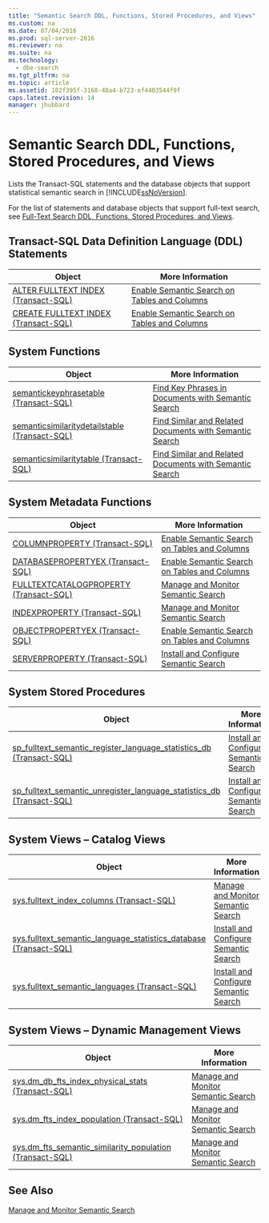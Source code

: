 ```yaml
---
title: "Semantic Search DDL, Functions, Stored Procedures, and Views"
ms.custom: na
ms.date: 07/04/2016
ms.prod: sql-server-2016
ms.reviewer: na
ms.suite: na
ms.technology: 
  - dbe-search
ms.tgt_pltfrm: na
ms.topic: article
ms.assetid: 182f395f-3168-48a4-b723-ef4403544f9f
caps.latest.revision: 14
manager: jhubbard
---
```

# Semantic Search DDL, Functions, Stored Procedures, and Views
Lists the Transact-SQL statements and the database objects that support statistical semantic search in [!INCLUDE[ssNoVersion](../../Topics/TopicNameContainA/includes/ssNoVersion_md.md)].  
  
 For the list of statements and database objects that support full-text search, see [Full-Text Search DDL, Functions, Stored Procedures, and Views](../../Topics/TopicNameNotContainA/Full-Text-Search-DDL--Functions--Stored-Procedures--and-Views.md).  
  
##  <a name="ddl"></a> Transact-SQL Data Definition Language (DDL) Statements  
  
|Object|More Information|  
|------------|----------------------|  
|[ALTER FULLTEXT INDEX (Transact-SQL)](assetId:///b6fbe9e6-3033-4d1b-b6bf-1437baeefec3)|[Enable Semantic Search on Tables and Columns](../../Topics/TopicNameNotContainA/Enable-Semantic-Search-on-Tables-and-Columns.md)|  
|[CREATE FULLTEXT INDEX (Transact-SQL)](assetId:///8b80390f-5f8b-4e66-9bcc-cabd653c19fd)|[Enable Semantic Search on Tables and Columns](../../Topics/TopicNameNotContainA/Enable-Semantic-Search-on-Tables-and-Columns.md)|  
  
##  <a name="func"></a> System Functions  
  
|Object|More Information|  
|------------|----------------------|  
|[semantickeyphrasetable (Transact-SQL)](assetId:///d33b973a-2724-4d4b-aaf7-67675929c392)|[Find Key Phrases in Documents with Semantic Search](../../Topics/TopicNameNotContainA/Find-Key-Phrases-in-Documents-with-Semantic-Search.md)|  
|[semanticsimilaritydetailstable (Transact-SQL)](assetId:///038d751a-fca5-4b4c-9129-cba741a4e173)|[Find Similar and Related Documents with Semantic Search](../../Topics/TopicNameNotContainA/Find-Similar-and-Related-Documents-with-Semantic-Search.md)|  
|[semanticsimilaritytable (Transact-SQL)](assetId:///b49d40ab-7552-438b-ad67-6237dcccb75b)|[Find Similar and Related Documents with Semantic Search](../../Topics/TopicNameNotContainA/Find-Similar-and-Related-Documents-with-Semantic-Search.md)|  
  
##  <a name="meta"></a> System Metadata Functions  
  
|Object|More Information|  
|------------|----------------------|  
|[COLUMNPROPERTY (Transact-SQL)](assetId:///2408c264-6eca-4120-bb71-df043c7c2792)|[Enable Semantic Search on Tables and Columns](../../Topics/TopicNameNotContainA/Enable-Semantic-Search-on-Tables-and-Columns.md)|  
|[DATABASEPROPERTYEX (Transact-SQL)](assetId:///8a9e0ffb-28b5-4640-95b2-a54e3e5ad941)|[Enable Semantic Search on Tables and Columns](../../Topics/TopicNameNotContainA/Enable-Semantic-Search-on-Tables-and-Columns.md)|  
|[FULLTEXTCATALOGPROPERTY (Transact-SQL)](assetId:///f841dc79-2044-4863-aff0-56b8bb61f250)|[Manage and Monitor Semantic Search](../../Topics/TopicNameNotContainA/Manage-and-Monitor-Semantic-Search.md)|  
|[INDEXPROPERTY (Transact-SQL)](assetId:///998d5788-4871-44a8-8125-0d9390868b84)|[Manage and Monitor Semantic Search](../../Topics/TopicNameNotContainA/Manage-and-Monitor-Semantic-Search.md)|  
|[OBJECTPROPERTYEX (Transact-SQL)](assetId:///be36b3e3-3309-4332-bfb5-c7e9cf8dc8bd)|[Enable Semantic Search on Tables and Columns](../../Topics/TopicNameNotContainA/Enable-Semantic-Search-on-Tables-and-Columns.md)|  
|[SERVERPROPERTY (Transact-SQL)](assetId:///11e166fa-3dd2-42d8-ac4b-04f18c612c4a)|[Install and Configure Semantic Search](../../Topics/TopicNameNotContainA/Install-and-Configure-Semantic-Search.md)|  
  
##  <a name="sproc"></a> System Stored Procedures  
  
|Object|More Information|  
|------------|----------------------|  
|[sp_fulltext_semantic_register_language_statistics_db (Transact-SQL)](assetId:///bef1b104-5a44-4327-9ae4-45eae3000f7e)|[Install and Configure Semantic Search](../../Topics/TopicNameNotContainA/Install-and-Configure-Semantic-Search.md)|  
|[sp_fulltext_semantic_unregister_language_statistics_db (Transact-SQL)](assetId:///1426ca4a-9a76-489e-98da-8f6d13ff9732)|[Install and Configure Semantic Search](../../Topics/TopicNameNotContainA/Install-and-Configure-Semantic-Search.md)|  
  
##  <a name="cv"></a> System Views – Catalog Views  
  
|Object|More Information|  
|------------|----------------------|  
|[sys.fulltext_index_columns (Transact-SQL)](assetId:///c34b8625-e53c-4281-ace6-d46230d5cb84)|[Manage and Monitor Semantic Search](../../Topics/TopicNameNotContainA/Manage-and-Monitor-Semantic-Search.md)|  
|[sys.fulltext_semantic_language_statistics_database (Transact-SQL)](assetId:///32e95614-ed88-4068-8c37-1e21544717bc)|[Install and Configure Semantic Search](../../Topics/TopicNameNotContainA/Install-and-Configure-Semantic-Search.md)|  
|[sys.fulltext_semantic_languages (Transact-SQL)](assetId:///b42a85e6-1db9-4a22-8a70-014574c95198)|[Install and Configure Semantic Search](../../Topics/TopicNameNotContainA/Install-and-Configure-Semantic-Search.md)|  
  
##  <a name="dmv"></a> System Views – Dynamic Management Views  
  
|Object|More Information|  
|------------|----------------------|  
|[sys.dm_db_fts_index_physical_stats (Transact-SQL)](assetId:///997c3278-3630-47f6-ada3-190b6c16ce0e)|[Manage and Monitor Semantic Search](../../Topics/TopicNameNotContainA/Manage-and-Monitor-Semantic-Search.md)|  
|[sys.dm_fts_index_population (Transact-SQL)](assetId:///82d1c102-efcc-4b60-9a5e-3eee299bcb2b)|[Manage and Monitor Semantic Search](../../Topics/TopicNameNotContainA/Manage-and-Monitor-Semantic-Search.md)|  
|[sys.dm_fts_semantic_similarity_population (Transact-SQL)](assetId:///33666f28-c370-47e2-a932-190316ed5f69)|[Manage and Monitor Semantic Search](../../Topics/TopicNameNotContainA/Manage-and-Monitor-Semantic-Search.md)|  
  
## See Also  
 [Manage and Monitor Semantic Search](../../Topics/TopicNameNotContainA/Manage-and-Monitor-Semantic-Search.md)
